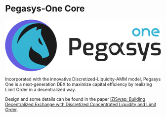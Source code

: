 # Pegasys-One Core

<div align="center">
    <img width="900px" height="auto" 
    src="image/logo.svg">
  </a>
</div>

Incorporated with the innovative Discretized-Liquidity-AMM model, Pegasys One is a next-generation DEX to maximize capital efficiency by realizing Limit Order in a decentralized way.

Design and some details can be found in the paper [iZiSwap: Building Decentralized Exchange with Discretized Concentrated Liquidity and Limit Order](whitepaper/iZiSwap.pdf).